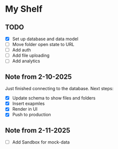 # My Shelf

## TODO

- [x] Set up database and data model
- [ ] Move folder open state to URL
- [ ] Add auth
- [ ] Add file uploading
- [ ] Add analytics

## Note from 2-10-2025

Just finished connecting to the database. Next steps:

- [x] Update schema to show files and folders
- [x] Insert exapmles
- [x] Render in UI
- [x] Push to production

## Note from 2-11-2025

- [ ] Add Sandbox for mock-data